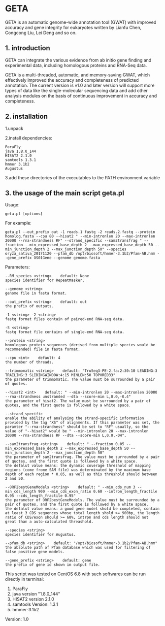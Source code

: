# GETA
GETA is an automatic genome-wide annotation tool (GWAT) with improved accuracy and gene integrity for eukaryotes written by Lianfu Chen, Congcong Liu, Lei Deng and so on.

## 1. introduction
GETA can integrate the various evidence from ab initio gene finding and experimental data, including homologous proteins and RNA-Seq data.

GETA is a multi-threaded, automatic, and memory-saving GWAT, which effectively improved the accuracy and completeness of predicted annotation. The current version is v1.0 and later version will support more types of data like the single-molecular sequencing data and add other analysis modules on the basis of continuous improvement in accuracy and completeness.

## 2. installation
1.unpack

2.install dependencies:

    ParaFly
    java 1.8.0_144
    HISAT2 2.1.0
    samtools 1.3.1
    hmmer 3.1b2
    Augustus

3.add these directories of the executables to the PATH environment variable

## 3. the usage of the main script geta.pl
Usage:

    geta.pl [options]

For example:

    geta.pl --out_prefix out -1 reads.1 fastq -2 reads.2.fastq --protein homolog.fasta --cpu 80 --hisat2 " --min-intronlen 20 --max-intronlen 20000 --rna-strandness RF" --strand_specific --sam2transfrag " --fraction --min_expressed_base_depth 2 --max_expressed_base_depth 50 --min_junction_depth 2 --max_junction_depth 50" --species oryza_sativa_20171120 --pfam_db /opt/biosoft/hmmer-3.1b2/Pfam-AB.hmm --gene_prefix OS01Gene --genome genome.fasta

Parameters:

    --RM_species <string>    default: None
    species identifier for RepeatMasker.

    --genome <string>
    genome file in fasta format.

    --out_prefix <string>    default: out
    the prefix of outputs.
    
    -1 <string> -2 <string>
    fastq format files contain of paired-end RNA-seq data.

    -S <string>
    fastq format file contains of single-end RNA-seq data.

    --protein <string>
    homologous protein sequences (derived from multiple species would be recommended) file in fasta format.

    --cpu <int>    default: 4
    the number of threads.

    --trimmomatic <string>    default: "TruSeq3-PE-2.fa:2:30:10 LEADING:3 TRAILING:3 SLIDINGWINDOW:4:15 MINLEN:50 TOPHRED33"
    the parameter of trimmomatic. The value must be surrounded by a pair of quotes.

    --hisat2 <int>    default: " --min-intronlen 20 --max-intronlen 20000 --rna-strandness unstranded --dta --score-min L,0.0,-0.4"
    the parameter of hisat2. The value must be surrounded by a pair of quotes, and the first quote is followed by a white space.

    --strand_specific
    enable the ability of analysing the strand-specific information provided by the tag "XS" of alignments. If this parameter was set, the paramter "--rna-strandness" should be set to "RF" usually, so the value of "--hisat2" would be " --min-intronlen 20 --max-intronlen 20000 --rna-strandness RF --dta --score-min L,0.0,-04".

    --sam2transfrag <string>    default: " --fraction 0.05 --min_expressed_base_depth 2 --max_expressed_base_depth 50 --min_junction_depth 2 --max_junction_depth 50"
    the parameter of sam2transfrag. The value must be surrounded by a pair of quotes, and the first quote is followed by a white space.
    the defalut value means: the dynamic coverage threshold of mapping regions (come frome SAM file) was determinated by the maximum base depth of each region * 0.05, as well as this threshold should between 2 and 50.

    --ORF2bestGeneModels <string>    default: " --min_cds_num 3 --min_cds_length 900 --min_cds_exon_ratio 0.60 --intron_length_fractile 0.95 --cds_length_fractile 0.95"
    the parameter of ORF2bestGeneModels. The value must be surrounded by a pair of quotes, and the first quote is followed by a white space.
    the defalut value means: a good gene model shold be completed, contain at least 3 CDS sequences whose total length shold >= 900bp, the length ratio of CDS/exon should >= 60%, intron and cds length should not great than a auto-calculated threashold.

    --species <string>
    species identifier for Augustus.  

    --pfam_db <string>    default: "/opt/biosoft/hmmer-3.1b2/Pfam-AB.hmm"
    the absolute path of Pfam database which was used for filtering of false positive gene models.

    --gene_prefix <string>    default: gene
    the prefix of gene id shown in output file.

This script was tested on CentOS 6.8 with such softwares can be run directly in terminal:
1. ParaFly
2. java version "1.8.0_144"
3. HISAT2 version 2.1.0
4. samtools Version: 1.3.1
5. hmmer-3.1b2

Version: 1.0

